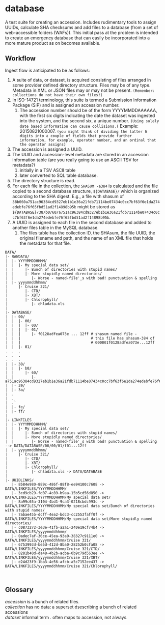 # database

A test suite for creating an accession. Includes rudimentary tools to assign UUIDs, calculate SHA checksums and add files to a database (from a set of web-accessible folders (WAFs)). This initial pass at the problem is intended to create an emergency database that can easily be incorporated into a more mature product as on becomes available.

## Workflow 

Ingest flow is anticipated to be as follows:

1. A suite of data, or dataset, is acquired consisting of files arranged in some provider defined directory structure. Files may be of any type. Metadata in XML or JSON files may or may not be present.  `(Remember: collections do not have their own files!)`
1. In ISO-14721 terminology, this suite is termed a Submission Information Package (SIP) and is assigned an accession number.    
    1. The accession number should be of the form YYYYMMDDAAAAAA, with the first six digits indicating the
date the dataset was ingested into the system, and the second six, a unique number. `(Using solely date based information can cause collisions.)` Example: 20150821000007. `(you might think of dividing the latter 6 digits into a couple of fields that provide further information, for example, operator number, and an ordinal that the operator assigns)`
1. The accession is assigned a UUID. 
1. The UUID and accession-level metadata are stored in an accession information table  (are you really going to use an ASCII TSV for metadata?)   
    1. initially in a TSV ASCII table    
    2. later converted to SQL table database. 
1. The directory structure is read. 
1. For each file in the collection,  the `SHASUM -a384`  is calculated and 
the file copied to a second database structure, `${DATABASE}/` which is organized according to the SHA digest. E.g., a file with shasum of 
`38b060a751ac96384cd9327eb1b1e36a21fdb71114be07434c0cc7bf63f6e1da274edebfe76f65fbd51ad2f14898b95b`
might be stored as   
`${DATABASE}/38/b0/60/a751ac96384cd9327eb1b1e36a21fdb71114be07434c0cc7bf63f6e1da274edebfe76f65fbd51ad2f14898b95b`. 
1. A UUID is assigned to each file in the second database and added
to another files table in the MySQL database. 
    1. The files table has the collection ID, the SHAsum, the file UUID, the original filename and path, and the name of an XML file that holds the metadata for that file. 

```
DATA/
|- RAWDATA/
|  |- YYYYMMDDHHMM/
|  |  |- My special data set/
|  |     |- Bunch of directories with stupid names/
|  |     |- More stupidly named directories/
|  |        |- Worse - named-file'_s with bad! punctuation & spelling
|  |- yyyymmddhhmm/
|     |- Cruise 321/
|        |- CTD/
|        |- XBT/
|        |- Chlorophyll/
|           |- chladata.xls
| 
|- DATABASE/
|  |- 00/
|  |  |- 00/
|  |  |  |- 00/
|  |  |  |- 01/ 
|  |  |     |- f0128adfea073e ... 12ff # shasum named file -
|  |  |                                # this file has shasum-384 of
|  |  |                                # 000001f0128adfea073e...12ff
|  |  |- 01/ 
.  .  .      
.  .  .      
.  .  .      
|  |- 38/
|  |  |- b0/
|  |     |- 60/
|  |        |- a751ac96384cd9327eb1b1e36a21fdb71114be07434c0cc7bf63f6e1da274edebfe76f65fbd51ad2f14898b95b
|  |- 39/
|  |- 3a/
|  .
|  .
|  .`
|  |- fe/
|  |- ff/ 
|
|- LINKFILES
|  |- YYYYMMDDHHMM/
|  |  |- My special data set/
|  |     |- Bunch of directories with stupid names/
|  |     |- More stupidly named directories/
|  |        |- Worse - named-file'_s with bad! punctuation & spelling --> DATA/DATABASE/00/00/01/f01...12ff
|  |- yyyymmddhhmm/
|     |- Cruise 321/
|        |- CTD/
|        |- XBT/
|        |- Chlorophyll/
|           |- chladata.xls -> DATA/DATABASE
|
|- UUIDLINKS/
   |- 8584e980-889c-486f-88f8-ee94100c7608 -> DATA/LINKFILES/YYYYMMDDHHMM/
   |- 3cd9cb29-fd07-4c89-b9aa-15b5cd56d850 -> DATA/LINKFILES/YYYYMMDDHHMM/My special data set/
   |- 8a99c65a-3104-4bd1-9ca3-0218cbdc993c -> DATA/LINKFILES/YYYYMMDDHHMM/My special data set/Bunch of directories with stupid names/
   |- 7abae45b-dcff-4ea2-bdc3-cc2553faff0f -> DATA/LINKFILES/YYYYMMDDHHMM/My special data set/More stupidly named directories/
   |- c0873272-3e3e-41fb-a2a1-240e19cf74b4 -> DATA/LINKFILES/yyyymmddhhmm/
   |- 0adec7af-36ce-45ea-93a0-38327c9111e0 -> DATA/LINKFILES/yyyymmddhhmm/Cruise 321/
   |- 6753993d-be5d-412d-8ba0-28252b0cfa08 -> DATA/LINKFILES/yyyymmddhhmm/Cruise 321/CTD/
   |- 8281b40d-da48-4b2b-acba-0b9c79d563ee -> DATA/LINKFILES/yyyymmddhhmm/Cruise 321/XBT/
   |- e24d23f9-1ba3-4e56-afcb-a5c7152ee437 -> DATA/LINKFILES/yyyymmddhhmm/Cruise 321/Chlorophyll/



```


## Glossary

*accession* is a bunch of related files.   
*collection* has no data: a superset dsescribing a bunch of related accessions   
*dataset* informal term . often maps to accession, not always.   

